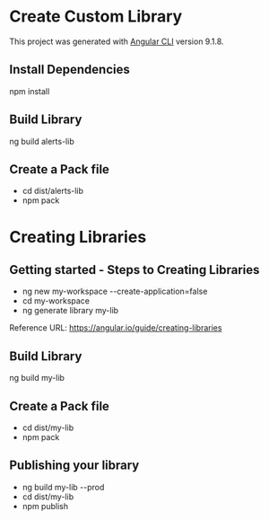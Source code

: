 # Create Custom Library

This project was generated with [Angular CLI](https://github.com/angular/angular-cli) version 9.1.8.

## Install Dependencies

npm install

## Build Library

ng build alerts-lib

## Create a Pack file

- cd dist/alerts-lib
- npm pack



# Creating Libraries

## Getting started - Steps to Creating Libraries

- ng new my-workspace --create-application=false
- cd my-workspace
- ng generate library my-lib

Reference URL: https://angular.io/guide/creating-libraries

## Build Library

ng build my-lib

## Create a Pack file

- cd dist/my-lib
- npm pack

## Publishing your library

- ng build my-lib --prod
- cd dist/my-lib
- npm publish